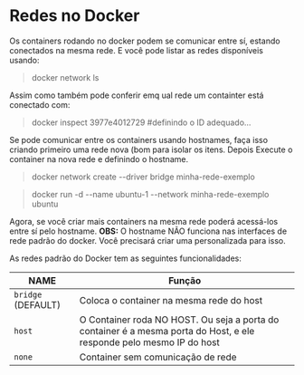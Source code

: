 # Redes no Docker

Os containers rodando no docker podem se comunicar entre sí, estando conectados na mesma rede.
E você pode listar as redes disponíveis usando:
> docker network ls

Assim como também pode conferir emq ual rede um containter está conectado com:
> docker inspect 3977e4012729 #definindo o ID adequado...

Se pode comunicar entre os containers usando hostnames, faça isso criando primeiro uma rede nova (bom para isolar os itens. Depois Execute o container na nova rede e definindo o hostname.

> docker network create --driver bridge minha-rede-exemplo

> docker run -d --name ubuntu-1 --network minha-rede-exemplo ubuntu

Agora, se você criar mais containers na mesma rede poderá acessá-los entre sí pelo hostname.
**OBS:** O hostname NÃO funciona nas interfaces de rede padrão do docker. Você precisará criar uma personalizada para isso.

As redes padrão do Docker tem as seguintes funcionalidades:

| NAME | Função |
| --- | --- |
| `bridge` (DEFAULT) | Coloca o container na mesma rede do host |
| `host` | O Container roda NO HOST. Ou seja a porta do container é a mesma porta do Host, e ele responde pelo mesmo IP do host |
| `none` | Container sem comunicação de rede |
